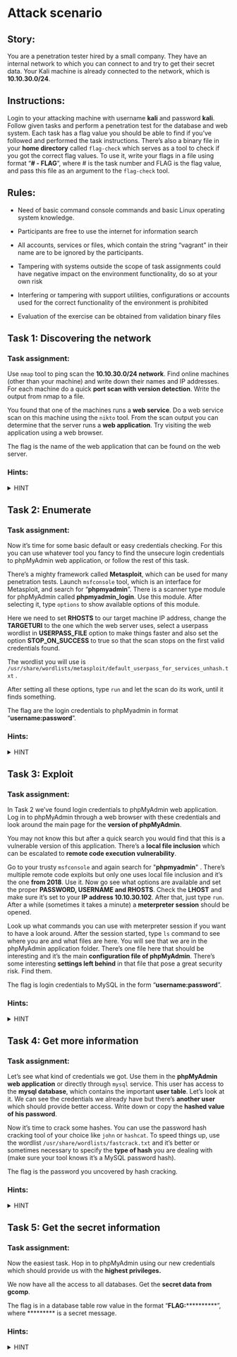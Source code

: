 # Attack scenario

## Story:

You are a penetration tester hired by a small company. They have an internal network to which you can connect to and try to get their secret data. Your Kali machine is already connected to the network, which is **10.10.30.0/24**.

## Instructions:

Login to your attacking machine with username **kali** and password **kali**. Follow given tasks and perform a penetration test for the database and web system. Each task has a flag value you should be able to find if you’ve followed and performed the task instructions. There’s also a binary file in your **home directory** called `flag-check` which serves as a tool to check if you got the correct flag values. To use it, write your flags in a file using format “**# - FLAG**”, where # is the task number and FLAG is the flag value, and pass this file as an argument to the `flag-check` tool.

## Rules:

-   Need of basic command console commands and basic Linux operating system knowledge.

-   Participants are free to use the internet for information search
    
-   All accounts, services or files, which contain the string “vagrant” in their name are to be ignored by the participants.
    
-   Tampering with systems outside the scope of task assignments could have negative impact on the environment functionality, do so at your own risk
    
-   Interfering or tampering with support utilities, configurations or accounts used for the correct functionality of the environment is prohibited
    
-   Evaluation of the exercise can be obtained from validation binary files

## Task 1: Discovering the network

### Task assignment:

Use `nmap` tool to ping scan the **10.10.30.0/24 network**. Find online machines (other than your machine) and write down their names and IP addresses. For each machine do a quick **port scan with version detection**. Write the output from nmap to a file.

You found that one of the machines runs a **web service**. Do a web service scan on this machine using the `nikto` tool. From the scan output you can determine that the server runs a **web application**. Try visiting the web application using a web browser.

The flag is the name of the web application that can be found on the web server.

### Hints:
<details>
  <summary>HINT</summary>
  
 -   `man nmap`
-   Look at the `-sV` option for `nmap`.
-   `man nikto`
-   Output from the `nikto` tool shows you some interesting directories it found, which suggest the presence of a well known web application.
</details>

## Task 2: Enumerate 

### Task assignment:

Now it’s time for some basic default or easy credentials checking. For this you can use whatever tool you fancy to find the unsecure login credentials to phpMyAdmin web application, or follow the rest of this task. 

There’s a mighty framework called **Metasploit**, which can be used for many penetration tests. Launch `msfconsole` tool, which is an interface for Metasploit, and search for “**phpmyadmin**”. There is a scanner type module for phpMyAdmin called **phpmyadmin_login**. Use this module. After selecting it, type `options` to show available options of this module.

Here we need to set **RHOSTS** to our target machine IP address, change the **TARGETURI** to the one which the web server uses, select a userpass wordlist in **USERPASS_FILE** option to make things faster and also set the option **STOP_ON_SUCCESS** to true so that the scan stops on the first valid credentials found.

The wordlist you will use is `/usr/share/wordlists/metasploit/default_userpass_for_services_unhash.txt` .

After setting all these options, type `run` and let the scan do its work, until it finds something.

The flag are the login credentials to phpMyadmin in format “**username:password**”.

### Hints:
<details>
  <summary>HINT</summary>

-   Here are the `msfconsole` commands you will need to use: `search`, `use`, `options`, `set`, `run`
-   When you start `msfconsole` and search for “phpmyadmin“, you can type `use #`, where # is the number of the search result.
-   For the TARGETURI option, remember from Task 1 what was the main directory of the web application and just put it before the `/index.php` that’s set as default.
</details>

## Task 3: Exploit

### Task assignment:

In Task 2 we’ve found login credentials to phpMyAdmin web application. Log in to phpMyAdmin through a web browser with these credentials and look around the main page for the **version of phpMyAdmin**. 

You may not know this but after a quick search you would find that this is a vulnerable version of this application. There’s a **local file inclusion** which can be escalated to **remote code execution vulnerability**. 

Go to your trusty `msfconsole` and again search for "**phpmyadmin**" . There’s multiple remote code exploits but only one uses local file inclusion and it’s the one **from 2018**. Use it. Now go see what options are available and set the proper **PASSWORD, USERNAME and RHOSTS**. Check the **LHOST** and make sure it’s set to your **IP address 10.10.30.102**. After that, just type `run`. After a while (sometimes it takes a minute) a **meterpreter session** should be opened. 

Look up what commands you can use with meterpreter session if you want to have a look around. After the session started, type `ls` command to see where you are and what files are here. You will see that we are in the phpMyAdmin application folder. There’s one file here that should be interesting and it’s the main **configuration file of phpMyAdmin**. There’s some interesting **settings left behind** in that file that pose a great security risk. Find them.

The flag is login credentials to MySQL in the form “**username:password**”.

### Hints:
<details>
  <summary>HINT</summary>
 
 -   The exploit module is called “phpmyadmin_lfi_rce”
-   Set the user and password to the ones you found in Task 2
-   The configuration file of phpMyAdmin is called `config.inc.php`
-   Look a the bottom of the file
</details>
  

## Task 4: Get more information

### Task assignment:

Let’s see what kind of credentials we got. Use them in the **phpMyAdmin web application** or directly through `mysql` service. This user has access to the **mysql database**, which contains the important **user table**. Let’s look at it. We can see the credentials we already have but there’s **another user** which should provide better access. Write down or copy the **hashed value of his password**.

Now it’s time to crack some hashes. You can use the password hash cracking tool of your choice like `john` or `hashcat`. To speed things up, use the wordlist `/usr/share/wordlists/fastcrack.txt` and it’s better or sometimes necessary to specify the **type of hash** you are dealing with (make sure your tool knows it’s a MySQL password hash).

The flag is the password you uncovered by hash cracking.

### Hints:
<details>
  <summary>HINT</summary>

-   The user we are interested in is the root user with host set to “%”
-   For `hashcat`, the hash mode is 300 and the hash has no leading “*” character
-   For `john`, the format is “mysql-sha1” and the hash has a leading “*” character
</details>
  

## Task 5: Get the secret information

### Task assignment:

Now the easiest task. Hop in to phpMyAdmin using our new credentials which should provide us with the **highest privileges.**

We now have all the access to all databases. Get the **secret data from gcomp**.

The flag is in a database table row value in the format “**FLAG:************”, where ********* is a secret message.

### Hints:
<details>
  <summary>HINT</summary>
 
 - Just get the flag in gcomp -> secret_data -> third row. It’s not that hard to find it.
</details>
  
